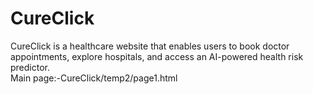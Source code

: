 # CureClick
CureClick is a healthcare website that enables users to book doctor appointments, explore hospitals, and access an AI-powered health risk predictor.
<br/>
Main page:-CureClick/temp2/page1.html
